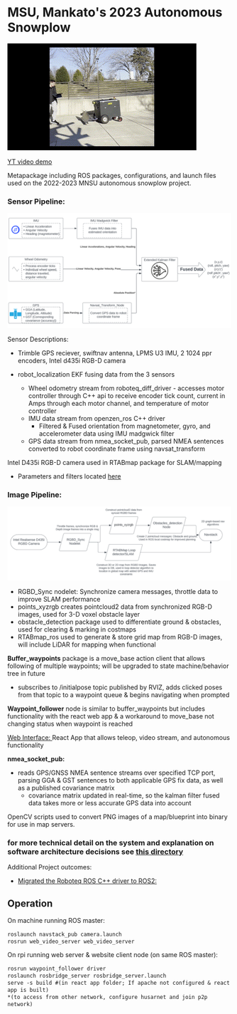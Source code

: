 # MSU, Mankato's 2023 Autonomous Snowplow

![](https://github.com/CJdev99/Autonomous_Snowplow_2023/blob/main/robot_gif.gif)

[YT video demo](https://www.youtube.com/watch?v=lg9_K-PXslY&ab_channel=ChaseDevitt)


Metapackage including ROS packages, configurations, and launch files used on the 2022-2023 MNSU autonomous snowplow project.
### Sensor Pipeline:
![](https://github.com/CJdev99/Autonomous_Snowplow_2023/blob/main/sensorpipeline.png)

Sensor Descriptions:
- Trimble GPS reciever, swiftnav antenna, LPMS U3 IMU, 2 1024 ppr encoders, Intel d435i RGB-D camera

- robot_localization EKF fusing data from the 3 sensors
  - Wheel odometry stream from roboteq_diff_driver - accesses motor controller through C++ api to  receive encoder tick count, current in Amps through each motor channel, and temperature of motor controller
  - IMU data stream from openzen_ros C++ driver
    - Filtered & Fused orientation from magnetometer, gyro, and accelerometer data using IMU madgwick filter
  - GPS data stream from nmea_socket_pub, parsed NMEA sentences converted to robot coordinate frame using navsat_transform
 
 Intel D435i RGB-D camera used in RTABmap package for SLAM/mapping
  - Parameters and filters located [here](https://github.com/CJdev99/Autonomous_Snowplow_2023/blob/main/jetson_snowplow/navstack_pub/launch/voxelgrid_throt.launch)

### Image Pipeline:

![](https://github.com/CJdev99/Autonomous_Snowplow_2023/blob/main/image_pipeline.png)
  - RGBD_Sync nodelet: Synchronize camera messages, throttle data to improve SLAM performance 
  - points_xyzrgb creates pointcloud2 data from synchronized RGB-D images, used for 3-D voxel obstacle layer
  - obstacle_detection package used to differentiate ground & obstacles, used for clearing & marking in costmaps
  - RTABmap_ros used to generate & store grid map from RGB-D images, will include LiDAR for mapping when functional
 
 **Buffer_waypoints** package is a move_base action client that allows following of multiple waypoints; will be upgraded to state machine/behavior tree in future
  - subscribes to /initialpose topic published by RVIZ, adds clicked poses from that topic to a waypoint queue & begins navigating when prompted
  
 **Waypoint_follower** node is similar to buffer_waypoints but includes functionality with the react web app & a workaround to move_base not changing status when waypoint is reached
 
 [Web Interface: ](https://github.com/CJdev99/Snowplow_web_interface)  React App that allows teleop, video stream, and autonomous functionality
 
 **nmea_socket_pub:**
  - reads GPS/GNSS NMEA sentence streams over specified TCP port, parsing GGA & GST sentences to both applicable GPS fix data, as well as a published covariance matrix
    - covariance matrix updated in real-time, so the kalman filter fused data takes more or less accurate GPS data into account
    
 OpenCV scripts used to convert PNG images of a map/blueprint into binary for use in map servers.


### for more technical detail on the system and explanation on software architecture decisions see [this directory](https://github.com/CJdev99/Autonomous_Snowplow_2023/blob/main/Snowplow-whitepaper.pdf)

Additional Project outcomes:
- [Migrated the Roboteq ROS C++ driver to ROS2: ](https://github.com/CJdev99/roboteq_ros2_driver)

## Operation
On machine running ROS master:

    roslaunch navstack_pub camera.launch
    rosrun web_video_server web_video_server
    
On rpi running web server & website client node (on same ROS master):

    rosrun waypoint_follower driver
    roslaunch rosbridge_server rosbridge_server.launch
    serve -s build #(in react app folder; If apache not configured & react app is built)
    *(to access from other network, configure husarnet and join p2p network)
